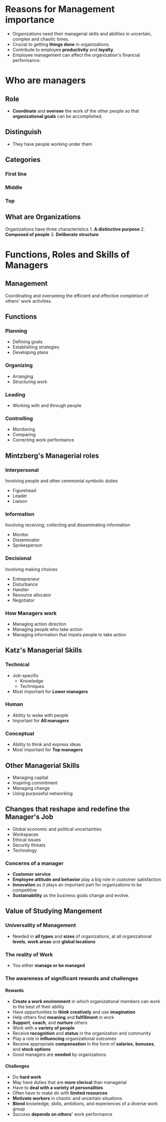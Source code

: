 # Reasons for Management importance
- Organizations need their managerial skills and abilities in uncertain, complex and chaotic times.
- Crucial to getting **things done** in organizations.
- Contribute to employee **productivity** and **loyalty**.
- Employee management can affect the organization's financial performance.

# Who are managers
## Role
- **Coordinate** and **oversee** the work of the other people so that **organizational goals** can be accomplished.
## Distinguish
- They have people working under them
## Categories
### First line
### Middle
### Top
## What are Organizations
Organizations have three characteristics
	1. **A distinctive purpose** 
	2. **Composed of people**
	3. **Deliberate structure**

# Functions, Roles and Skills of Managers
## Management
Coordinating and overseeing the efficient and effective completion of others' work activities.

## Functions
### Planning
- Defining goals
- Establishing strategies
- Developing plans
### Organizing
- Arranging
- Structuring work
### Leading
- Working with and through people
### Controlling
- Monitoring
- Comparing
- Correcting work performance

## Mintzberg's Managerial roles
### Interpersonal
Involving people and other ceremonial symbolic duties
- Figurehead
- Leader
- Liaison
### Information
Involving receiving, collecting and disseminating information
- Monitor
- Disseminator
- Spokesperson
### Decisional
Involving making choices
- Entrepreneur
- Disturbance
- Handler
- Resource allocator
- Negotiator

### How Managers work
- Managing action direction
- Managing people who take action
- Managing information that impels people to take action

## Katz's Managerial Skills
### Technical
- Job-specific
	- Knowledge
	- Techniques
- Most important for **Lower managers**
###  Human
- Ability to woke with people
- Important for **All managers**
### Conceptual
- Ability to think and express ideas
- Most important for **Top managers**

## Other Managerial Skills
- Managing capital 
- Inspiring commitment
- Managing change
- Using purposeful networking

## Changes that reshape and redefine the Manager's Job
- Global economic and political uncertainties
- Workspaces
- Ethical issues
- Security threats
- Technology
### Concerns of a manager
- **Customer service**
- **Employee attitude and behavior** play a big role in customer satisfaction
- **Innovation** as it plays an important part for organizations to be competitive
- **Sustainability** as the business goals change and evolve.

## Value of Studying Mangement
### Universality of Management
- Needed in **all types** and **sizes** of organizations, at all organizational **levels**, **work areas** and **global locations**
### The reality of Work
- You either **manage or be managed**
### The awareness of significant rewards and challenges
#### Rewards
- **Create a work environment** in which organizational members can work to the best of their ability
- Have opportunities to **think creatively** and use **imagination**
- Help others find **meaning** and **fulfillment** in work
- **Support**, **coach**, and **nurture** others
- Work with a **variety of people**
- Receive **recognition** and **status** in the organization and community
- Play a role in **influencing** organizational outcomes
- Receive appropriate **compensation** in the form of **salaries**, **bonuses**, and **stock options**
- Good managers are **needed** by organizations
#### Challenges
- Do **hard work**
- May have duties that are **more clerical** than managerial
- Have to **deal with a variety of personalities**
- Often have to make do with **limited resources**
- **Motivate workers** in chaotic and uncertain situations
- **Blend** knowledge, skills, ambitions, and experiences of a diverse work group
- Success **depends on others'** work performance
